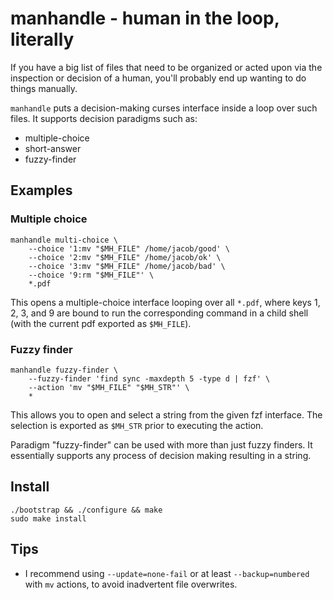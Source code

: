 # manhandle - human in the loop, literally

If you have a big list of files that need to be organized or acted upon via the
inspection or decision of a human, you'll probably end up wanting to do things
manually.

`manhandle` puts a decision-making curses interface inside a loop over such
files. It supports decision paradigms such as:

* multiple-choice
* short-answer
* fuzzy-finder

## Examples

### Multiple choice

```
manhandle multi-choice \
    --choice '1:mv "$MH_FILE" /home/jacob/good' \
    --choice '2:mv "$MH_FILE" /home/jacob/ok' \
    --choice '3:mv "$MH_FILE" /home/jacob/bad' \
    --choice '9:rm "$MH_FILE"' \
    *.pdf
```

This opens a multiple-choice interface looping over all `*.pdf`, where keys 1,
2, 3, and 9 are bound to run the corresponding command in a child shell (with
the current pdf exported as `$MH_FILE`).

### Fuzzy finder

```
manhandle fuzzy-finder \
    --fuzzy-finder 'find sync -maxdepth 5 -type d | fzf' \
    --action 'mv "$MH_FILE" "$MH_STR"' \
    *
```

This allows you to open and select a string from the given fzf interface. The
selection is exported as `$MH_STR` prior to executing the action.

Paradigm "fuzzy-finder" can be used with more than just fuzzy finders. It
essentially supports any process of decision making resulting in a string.

## Install

    ./bootstrap && ./configure && make
    sudo make install

## Tips

- I recommend using `--update=none-fail` or at least `--backup=numbered` with
  `mv` actions, to avoid inadvertent file overwrites.
